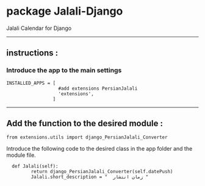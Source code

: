 # package Jalali-Django
Jalali Calendar for Django 

---
## instructions :
###  Introduce the app to the main settings
    INSTALLED_APPS = [
                       #add extensions PersianJalali
                       'extensions',
                     ]
                     
---
## Add the function to the desired module :
 `from extensions.utils import django_PersianJalali_Converter`
 
 Introduce the following code to the desired class in the app folder and the module file.
 
      def Jalali(self):
             return django_PersianJalali_Converter(self.datePush)
             Jalali.short_description = "  زمان انتشار "
